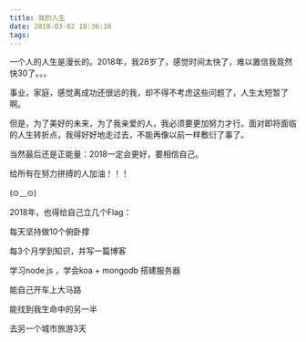 ```yaml
---
title: 我的人生
date: 2018-03-02 10:36:16
tags:
---
```

一个人的人生是漫长的。2018年，我28岁了，感觉时间太快了，难以置信我竟然快30了。。。

事业，家庭，感觉离成功还很远的我，却不得不考虑这些问题了，人生太短暂了啊。

但是，为了美好的未来，为了我亲爱的人，我必须要更加努力才行。面对即将面临的人生转折点，我得好好地走过去，不能再像以前一样敷衍了事了。

当然最后还是正能量：2018一定会更好，要相信自己。

给所有在努力拼搏的人加油！！！

(⊙﹏⊙)

2018年，也得给自己立几个Flag：

每天坚持做10个俯卧撑

每3个月学到知识，并写一篇博客

学习node.js ，学会koa + mongodb 搭建服务器

能自己开车上大马路

能找到我生命中的另一半

去另一个城市旅游3天

